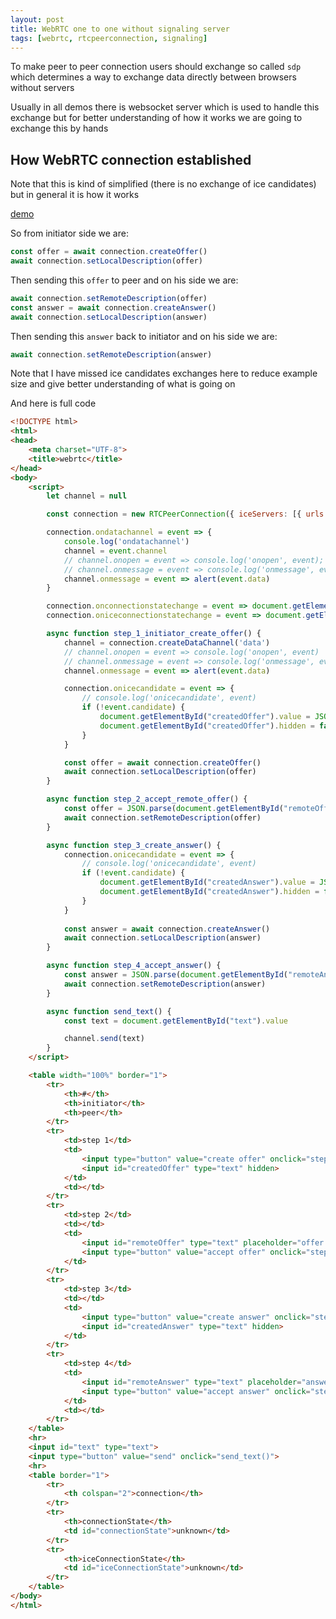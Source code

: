 ```yaml
---
layout: post
title: WebRTC one to one without signaling server
tags: [webrtc, rtcpeerconnection, signaling]
---
```


To make peer to peer connection users should exchange so called `sdp` which determines a way to exchange data directly between browsers without servers

Usually in all demos there is websocket server which is used to handle this exchange but for better understanding of how it works we are going to exchange this by hands

## How WebRTC connection established

<amp-img src="https://www.plantuml.com/plantuml/svg/TP113i8W44Ntd6BIlHTmOLgyWR5nZNHQ9w5WXcbxVMabIXDTaVpXVTvGHp4iq-YK4XA7KDtmVhcU8NW42Tkna3p2911fyCQH7o0YpyYLKiPAOAZQ541JWOdGDhjGlqEjLDl0uPJ6S0JBQ0GXz3rocKSK85a15wnnq66qJ4-Xu3-ytkxvBjCg1TzOWD4YpOXvldOnZY6zLfOLK7OnFYwhpBxjlumkf9DCndylyqD0rObAl_u2" alt="bash autocomplete for custom function" width="508" height="539"></amp-img>

Note that this is kind of simplified (there is no exchange of ice candidates) but in general it is how it works

<amp-img src="/examples/webrtc_one_to_one_with_signaling/webrtc.gif" alt="bash autocomplete for custom function" width="639" height="430"></amp-img>

[demo](/examples/webrtc_one_to_one_with_signaling/index.html)

So from initiator side we are:

```js
const offer = await connection.createOffer()
await connection.setLocalDescription(offer)
```

Then sending this `offer` to peer and on his side we are:

```js
await connection.setRemoteDescription(offer)
const answer = await connection.createAnswer()
await connection.setLocalDescription(answer)
```

Then sending this `answer` back to initiator and on his side we are:

```js
await connection.setRemoteDescription(answer)
```

Note that I have missed ice candidates exchanges here to reduce example size and give better understanding of what is going on

And here is full code

```html
<!DOCTYPE html>
<html>
<head>
    <meta charset="UTF-8">
    <title>webrtc</title>
</head>
<body>
    <script>
        let channel = null

        const connection = new RTCPeerConnection({ iceServers: [{ urls: 'stun:stun.l.google.com:19302' }] })

        connection.ondatachannel = event => {
            console.log('ondatachannel')
            channel = event.channel
            // channel.onopen = event => console.log('onopen', event);
            // channel.onmessage = event => console.log('onmessage', event);
            channel.onmessage = event => alert(event.data)
        }

        connection.onconnectionstatechange = event => document.getElementById("connectionState").innerText = connection.connectionState // console.log('onconnectionstatechange', connection.connectionState)
        connection.oniceconnectionstatechange = event => document.getElementById("iceConnectionState").innerText = connection.iceConnectionState // console.log('oniceconnectionstatechange', connection.iceConnectionState)

        async function step_1_initiator_create_offer() {
            channel = connection.createDataChannel('data')
            // channel.onopen = event => console.log('onopen', event)
            // channel.onmessage = event => console.log('onmessage', event)
            channel.onmessage = event => alert(event.data)

            connection.onicecandidate = event => {
                // console.log('onicecandidate', event)
                if (!event.candidate) {
                    document.getElementById("createdOffer").value = JSON.stringify(connection.localDescription)
                    document.getElementById("createdOffer").hidden = false
                }
            }

            const offer = await connection.createOffer()
            await connection.setLocalDescription(offer)
        }

        async function step_2_accept_remote_offer() {
            const offer = JSON.parse(document.getElementById("remoteOffer").value)
            await connection.setRemoteDescription(offer)
        }

        async function step_3_create_answer() {
            connection.onicecandidate = event => {
                // console.log('onicecandidate', event)
                if (!event.candidate) {
                    document.getElementById("createdAnswer").value = JSON.stringify(connection.localDescription)
                    document.getElementById("createdAnswer").hidden = false
                }
            }
            
            const answer = await connection.createAnswer()
            await connection.setLocalDescription(answer)
        }

        async function step_4_accept_answer() {
            const answer = JSON.parse(document.getElementById("remoteAnswer").value)
            await connection.setRemoteDescription(answer)
        }

        async function send_text() {
            const text = document.getElementById("text").value

            channel.send(text)
        }
    </script>

    <table width="100%" border="1">
        <tr>
            <th>#</th>
            <th>initiator</th>
            <th>peer</th>
        </tr>
        <tr>
            <td>step 1</td>
            <td>
                <input type="button" value="create offer" onclick="step_1_initiator_create_offer()">
                <input id="createdOffer" type="text" hidden>
            </td>
            <td></td>
        </tr>
        <tr>
            <td>step 2</td>
            <td></td>
            <td>
                <input id="remoteOffer" type="text" placeholder="offer from initiator">
                <input type="button" value="accept offer" onclick="step_2_accept_remote_offer()">
            </td>
        </tr>
        <tr>
            <td>step 3</td>
            <td></td>
            <td>
                <input type="button" value="create answer" onclick="step_3_create_answer()">
                <input id="createdAnswer" type="text" hidden>
            </td>
        </tr>
        <tr>
            <td>step 4</td>
            <td>
                <input id="remoteAnswer" type="text" placeholder="answer from peer">
                <input type="button" value="accept answer" onclick="step_4_accept_answer()">
            </td>
            <td></td>
        </tr>
    </table>
    <hr>
    <input id="text" type="text">
    <input type="button" value="send" onclick="send_text()">
    <hr>
    <table border="1">
        <tr>
            <th colspan="2">connection</th>
        </tr>
        <tr>
            <th>connectionState</th>
            <td id="connectionState">unknown</td>
        </tr>
        <tr>
            <th>iceConnectionState</th>
            <td id="iceConnectionState">unknown</td>
        </tr>
    </table>
</body>
</html>
```